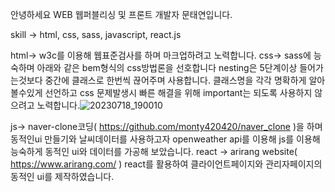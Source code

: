 안녕하세요 WEB 웹퍼블리싱 및 프론트 개발자 문태연입니다.

skill -> html, css, sass, javascript, react.js

html-> w3c를 이용해 웹표준검사를 하며 마크업하려고 노력합니다.
css-> sass에 능숙하며 아래와 같은 bem형식의 css방법론을 선호합니다 nesting은 5단계이상 들어가는것보다 중간에 클래스로 한번씩 끊어주며 사용합니다.
클래스명을 각각 명확하게 알아볼수있게 선언하고 css 문제발생시 빠른 해결을 위해 important는 되도록 사용하지 않으려고 노력합니다.![20230718_190010](https://github.com/monty420420/monty420420/assets/72345833/518594bd-be84-46c2-ad2e-71395aa1adc8)

js->  naver-clone코딩( https://github.com/monty420420/naver_clone )을 하며 동적인ui 만들기와 날씨데이터를 사용하고자 openweather api를 이용해 js를 이용해 능숙하게 동적인 ui와 데이터를 가공해 보았습니다. 
react ->  arirang website( https://www.arirang.com/ ) react를 활용하여 클라이언트페이지와 관리자페이지의 동적인 ui를 제작하였습니다.
     
             

          

